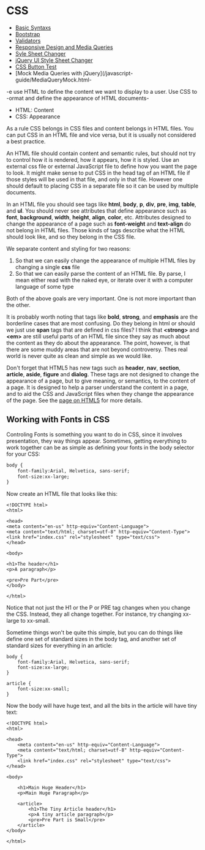 # CSS

- [Basic Syntaxs](BasicSyntax.html)
- [Bootstrap](Bootstrap.html)
- [Validators](Validators.html)
- [Responsive Design and Media Queries](MediaQueries.html)
- [Syle Sheet Changer](StyleSheetChanger.html)
- [jQuery UI Style Sheet Changer](/javascript-guide/JQueryUiDemo.html)
- [CSS Button Test](TestCss.html)
- [Mock Media Queries with jQuery](/javascript-guide/MediaQueryMock.html-

-e use HTML to define the content we want to display to a user. Use CSS to -ormat and define the appearance of HTML documents-

- HTML: Content
- CSS: Appearance

As a rule CSS belongs in CSS files and content belongs in HTML
files. You can put CSS in an HTML file and vice versa, but it is
usually not considered a best practice.

An HTML file should contain content and semantic rules, but should not
try to control how it is rendered, how it appears, how it is styled. Use
an external css file or external JavaScript file to define how you want
the page to look. It might make sense to put CSS in the head tag of an
HTML file if those styles will be used in that file, and only in that
file. However one should default to placing CSS in a separate file so it
can be used by multiple documents.

In an HTML file you should see tags like **html**, **body**, **p**,
**div**, **pre**, **img**, **table**, and **ul**. You should never see
attributes that define appearance such as **font**, **background**,
**width**, **height**, **align**, **color**, etc. Attributes designed to
change the appearance of a page such as **font-weight** and
**text-align** do not belong in HTML files. Those kinds of tags describe
what the HTML should look like, and so they belong in the CSS file.

We separate content and styling for two reasons:

1. So that we can easily change the appearance of multiple HTML files
   by changing a single **css** file
2. So that we can easily parse the content of an HTML file. By parse, I
   mean either read with the naked eye, or iterate over it with a
   computer language of some type

Both of the above goals are very important. One is not more important
than the other.

It is probably worth noting that tags like **bold**, **strong**, and
**emphasis** are the borderline cases that are most confusing. Do they
belong in html or should we just use **span** tags that are defined in
css files? I think that **\<strong\>** and **\<em\>** are still useful
parts of an HTML file since they say as much about the content as they
do about the appearance. The point, however, is that there are some
muddy areas that are not beyond controversy. Thes real world is never
quite as clean and simple as we would like.

Don't forget that HTML5 has new tags such as **header**, **nav**,
**section**, **article**, **aside**, **figure** and **dialog**. These
tags are not designed to change the appearance of a page, but to give
meaning, or semantics, to the content of a page. It is designed to help
a parser understand the content in a page, and to aid the CSS and
JavaScript files when they change the appearance of the page. See the
[page on HTML5](/html-guide/HtmlFive.html) for more details.

## Working with Fonts in CSS

Controling Fonts is something you want to do in CSS, since it involves
presentation, they way things appear. Sometimes, getting everything to
work together can be as simple as defining your fonts in the body
selector for your CSS:

```htm
body {
    font-family:Arial, Helvetica, sans-serif;
    font-size:xx-large;
}
```

Now create an HTML file that looks like this:

``` {.code}
<!DOCTYPE html>
<html>

<head>
<meta content="en-us" http-equiv="Content-Language">
<meta content="text/html; charset=utf-8" http-equiv="Content-Type">
<link href="index.css" rel="stylesheet" type="text/css">
</head>

<body>

<h1>The header</h1>
<p>A paragraph</p>

<pre>Pre Part</pre>
</body>

</html>
```

Notice that not just the H1 or the P or PRE tag changes when you change
the CSS. Instead, they all change together. For instance, try changing
xx-large to xx-small.

Sometime things won't be quite this simple, but you can do things like
define one set of standard sizes in the body tag, and another set of
standard sizes for everything in an article:

``` {.code}
body {
    font-family:Arial, Helvetica, sans-serif;
    font-size:xx-large;
}

article {
    font-size:xx-small;
}
```

Now the body will have huge text, and all the bits in the article will
have tiny text:

``` {.code}
<!DOCTYPE html>
<html>

<head>
    <meta content="en-us" http-equiv="Content-Language">
    <meta content="text/html; charset=utf-8" http-equiv="Content-Type">
    <link href="index.css" rel="stylesheet" type="text/css">
</head>

<body>

    <h1>Main Huge Header</h1>
    <p>Main Huge Paragraph</p>

    <article>
        <h1>The Tiny Article header</h1>
        <p>A tiny article paragraph</p>
        <pre>Pre Part is Small</pre>
    </article>
</body>

</html>
```
